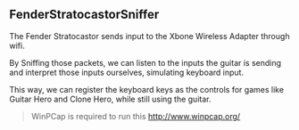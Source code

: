 
## FenderStratocastorSniffer

The Fender Stratocastor sends input to the Xbone Wireless Adapter through wifi.

By Sniffing those packets, we can listen to the inputs the guitar is sending and interpret those inputs ourselves, simulating keyboard input.

This way, we can register the keyboard keys as the controls for games like Guitar Hero and Clone Hero, while still using the guitar.

> WinPCap is required to run this http://www.winpcap.org/
